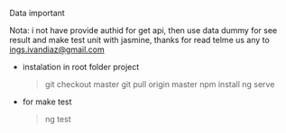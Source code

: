 Data important

Nota: i not have provide authid for get api, then use data dummy for see result and make test unit with jasmine, thanks for read telme us any to ings.ivandiaz@gmail.com

- instalation in root folder project
    > git checkout master
    > git pull origin master
    > npm install
    > ng serve

- for make test
    > ng test